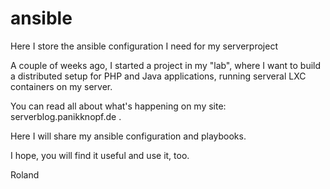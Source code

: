 # ansible
Here I store the ansible configuration I need for my serverproject

A couple of weeks ago, I started a project in my "lab", where I want to build a distributed setup for PHP and Java applications, running serveral LXC containers on my server.

You can read all about what's happening on my site: serverblog.panikknopf.de .

Here I will share my ansible configuration and playbooks.

I hope, you will find it useful and use it, too.

Roland
